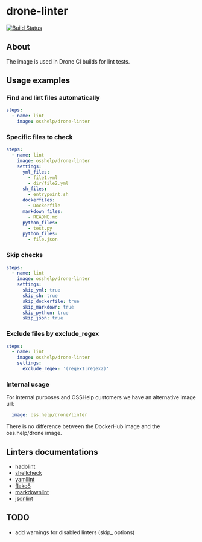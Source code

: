 # drone-linter

[![Build Status](https://drone.osshelp.ru/api/badges/drone/drone-linter/status.svg?ref=refs/heads/master)](https://drone.osshelp.ru/drone/drone-linter)

## About

The image is used in Drone CI builds for lint tests.

## Usage examples

### Find and lint files automatically

``` yaml
steps:
  - name: lint
    image: osshelp/drone-linter
```

### Specific files to check

``` yaml
steps:
  - name: lint
    image: osshelp/drone-linter
    settings:
      yml_files:
        - file1.yml
        - dir/file2.yml
      sh_files:
        - entrypoint.sh
      dockerfiles:
        - Dockerfile
      markdown_files:
        - README.md
      python_files:
        - test.py
      python_files:
        - file.json
```

### Skip checks

``` yaml
steps:
  - name: lint
    image: osshelp/drone-linter
    settings:
      skip_yml: true
      skip_sh: true
      skip_dockerfile: true
      skip_markdown: true
      skip_python: true
      skip_json: true
```

### Exclude files by exclude_regex

``` yaml
steps:
  - name: lint
    image: osshelp/drone-linter
    settings:
      exclude_regex: '(regex1|regex2)'
```

### Internal usage

For internal purposes and OSSHelp customers we have an alternative image url:

``` yaml
  image: oss.help/drone/linter
```

There is no difference between the DockerHub image and the oss.help/drone image.

## Linters documentations

- [hadolint](https://github.com/hadolint/hadolint)
- [shellcheck](https://github.com/koalaman/shellcheck)
- [yamllint](https://yamllint.readthedocs.io/en/stable/)
- [flake8](http://flake8.pycqa.org/en/latest/user/error-codes.html)
- [markdownlint](https://github.com/DavidAnson/markdownlint)
- [jsonlint](https://github.com/zaach/jsonlint)

## TODO

- add warnings for disabled linters (skip_ options)
